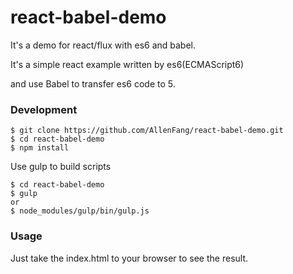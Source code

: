 # react-babel-demo
It's a demo for react/flux with es6 and babel.

It's a simple react example written by es6(ECMAScript6)   

and use Babel to transfer es6 code to 5.   

### Development
```
$ git clone https://github.com/AllenFang/react-babel-demo.git
$ cd react-babel-demo
$ npm install
```
Use gulp to build scripts   
```
$ cd react-babel-demo
$ gulp
or
$ node_modules/gulp/bin/gulp.js
```

### Usage
Just take the index.html to your browser to see the result.
